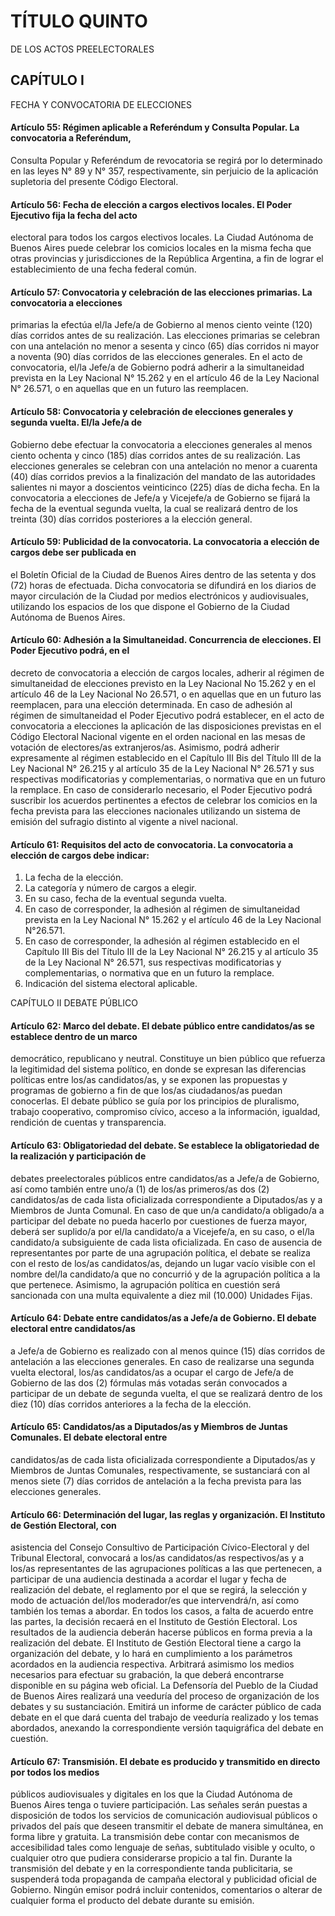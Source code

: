 # TÍTULO QUINTO
DE LOS ACTOS PREELECTORALES
## CAPÍTULO I
FECHA Y CONVOCATORIA DE ELECCIONES

#### Artículo 55: Régimen aplicable a Referéndum y Consulta Popular. La convocatoria a Referéndum,
Consulta Popular y Referéndum de revocatoria se regirá por lo determinado en las leyes N° 89 y N° 357,
respectivamente, sin perjuicio de la aplicación supletoria del presente Código Electoral.

#### Artículo 56: Fecha de elección a cargos electivos locales. El Poder Ejecutivo fija la fecha del acto
electoral para todos los cargos electivos locales. La Ciudad Autónoma de Buenos Aires puede celebrar
los comicios locales en la misma fecha que otras provincias y jurisdicciones de la República Argentina, a
fin de lograr el establecimiento de una fecha federal común.

#### Artículo 57: Convocatoria y celebración de las elecciones primarias. La convocatoria a elecciones
primarias la efectúa el/la Jefe/a de Gobierno al menos ciento veinte (120) días corridos antes de su
realización. Las elecciones primarias se celebran con una antelación no menor a sesenta y cinco (65) días
corridos ni mayor a noventa (90) días corridos de las elecciones generales.
En el acto de convocatoria, el/la Jefe/a de Gobierno podrá adherir a la simultaneidad prevista en la
Ley Nacional N° 15.262 y en el artículo 46 de la Ley Nacional N° 26.571, o en aquellas que en un futuro las
reemplacen.

#### Artículo 58: Convocatoria y celebración de elecciones generales y segunda vuelta. El/la Jefe/a de
Gobierno debe efectuar la convocatoria a elecciones generales al menos ciento ochenta y cinco (185)
días corridos antes de su realización.
Las elecciones generales se celebran con una antelación no menor a cuarenta (40) días corridos previos
a la finalización del mandato de las autoridades salientes ni mayor a doscientos veinticinco (225) días de
dicha fecha.
En la convocatoria a elecciones de Jefe/a y Vicejefe/a de Gobierno se fijará la fecha de la eventual
segunda vuelta, la cual se realizará dentro de los treinta (30) días corridos posteriores a la elección
general.

#### Artículo 59: Publicidad de la convocatoria. La convocatoria a elección de cargos debe ser publicada en
el Boletín Oficial de la Ciudad de Buenos Aires dentro de las setenta y dos (72) horas de efectuada.
Dicha convocatoria se difundirá en los diarios de mayor circulación de la Ciudad por medios electrónicos
y audiovisuales, utilizando los espacios de los que dispone el Gobierno de la Ciudad Autónoma de Buenos
Aires.

#### Artículo 60: Adhesión a la Simultaneidad. Concurrencia de elecciones. El Poder Ejecutivo podrá, en el
decreto de convocatoria a elección de cargos locales, adherir al régimen de simultaneidad de elecciones
previsto en la Ley Nacional No 15.262 y en el artículo 46 de la
Ley Nacional No 26.571, o en aquellas que en un futuro las reemplacen, para una elección determinada.
En caso de adhesión al régimen de simultaneidad el Poder Ejecutivo podrá establecer, en el acto de
convocatoria a elecciones la aplicación de las disposiciones previstas en el Código Electoral Nacional
vigente en el orden nacional en las mesas de votación de electores/as extranjeros/as.
Asimismo, podrá adherir expresamente al régimen establecido en el Capítulo III Bis del Título III de la
Ley Nacional N° 26.215 y al artículo 35 de la Ley Nacional N° 26.571 y sus respectivas modificatorias y
complementarias, o normativa que en un futuro la remplace.
En caso de considerarlo necesario, el Poder Ejecutivo podrá suscribir los acuerdos pertinentes a efectos
de celebrar los comicios en la fecha prevista para las elecciones nacionales utilizando un sistema de
emisión del sufragio distinto al vigente a nivel nacional.

#### Artículo 61: Requisitos del acto de convocatoria. La convocatoria a elección de cargos debe indicar:
1) La fecha de la elección.
2) La categoría y número de cargos a elegir.
3) En su caso, fecha de la eventual segunda vuelta.
4) En caso de corresponder, la adhesión al régimen de simultaneidad prevista en la Ley Nacional N°
15.262 y el artículo 46 de la Ley Nacional N°26.571.
5) En caso de corresponder, la adhesión al régimen establecido en el Capítulo III Bis del Título III de
la Ley Nacional N° 26.215 y al artículo 35 de la Ley Nacional N° 26.571, sus respectivas modificatorias y
complementarias, o normativa que en un futuro la remplace.
6) Indicación del sistema electoral aplicable.

CAPÍTULO II
DEBATE PÚBLICO

#### Artículo 62: Marco del debate. El debate público entre candidatos/as se establece dentro de un marco
democrático, republicano y neutral. Constituye un bien público que refuerza la legitimidad del sistema
político, en donde se expresan las diferencias políticas entre los/as candidatos/as, y se exponen las
propuestas y programas de gobierno a fin de que los/as ciudadanos/as puedan conocerlas.
El debate público se guía por los principios de pluralismo, trabajo cooperativo, compromiso cívico,
acceso a la información, igualdad, rendición de cuentas y transparencia.

#### Artículo 63: Obligatoriedad del debate. Se establece la obligatoriedad de la realización y participación de
debates preelectorales públicos entre candidatos/as a Jefe/a de Gobierno, así como también entre uno/a
(1) de los/as primeros/as dos (2) candidatos/as de cada lista oficializada correspondiente a Diputados/as
y a Miembros de Junta Comunal.
En caso de que un/a candidato/a obligado/a a participar del debate no pueda hacerlo por cuestiones
de fuerza mayor, deberá ser suplido/a por el/la candidato/a a Vicejefe/a, en su caso, o el/la candidato/a
subsiguiente de cada lista oficializada.
En caso de ausencia de representantes por parte de una agrupación política, el debate se realiza con
el resto de los/as candidatos/as, dejando un lugar vacío visible con el nombre del/la candidato/a que no
concurrió y de la agrupación política a la que pertenece. Asimismo, la agrupación política en cuestión será
sancionada con una multa equivalente a diez mil (10.000) Unidades Fijas.

#### Artículo 64: Debate entre candidatos/as a Jefe/a de Gobierno. El debate electoral entre candidatos/as
a Jefe/a de Gobierno es realizado con al menos quince (15) días corridos de antelación a las elecciones
generales.
En caso de realizarse una segunda vuelta electoral, los/as candidatos/as a ocupar el cargo de Jefe/a de
Gobierno de las dos (2) fórmulas más votadas serán convocados a participar de un debate de segunda
vuelta, el que se realizará dentro de los diez (10) días corridos anteriores a la fecha de la elección.

#### Artículo 65: Candidatos/as a Diputados/as y Miembros de Juntas Comunales. El debate electoral entre
candidatos/as de cada lista oficializada correspondiente a Diputados/as y Miembros de Juntas Comunales,
respectivamente, se sustanciará con al menos siete (7) días corridos de antelación a la fecha prevista para
las elecciones generales.

#### Artículo 66: Determinación del lugar, las reglas y organización. El Instituto de Gestión Electoral, con
asistencia del Consejo Consultivo de Participación Cívico-Electoral y del Tribunal Electoral, convocará
a los/as candidatos/as respectivos/as y a los/as representantes de las agrupaciones políticas a las que
pertenecen, a participar de una audiencia destinada a acordar el lugar y fecha de realización del debate, el
reglamento por el que se regirá, la selección y modo de actuación del/los moderador/es que intervendrá/n,
así como también los temas a abordar. En todos los casos, a falta de acuerdo entre las partes, la decisión
recaerá en el Instituto de Gestión Electoral. Los resultados de la audiencia deberán hacerse públicos en
forma previa a la realización del debate.
El Instituto de Gestión Electoral tiene a cargo la organización del debate, y lo hará en cumplimiento a los
parámetros acordados en la audiencia respectiva. Arbitrará asimismo los medios necesarios para efectuar
su grabación, la que deberá encontrarse disponible en su página web oficial.
La Defensoría del Pueblo de la Ciudad de Buenos Aires realizará una veeduría del proceso de organización
de los debates y su sustanciación. Emitirá un informe de carácter público de cada debate en el que dará
cuenta del trabajo de veeduría realizado y los temas abordados, anexando la correspondiente versión
taquigráfica del debate en cuestión.

#### Artículo 67: Transmisión. El debate es producido y transmitido en directo por todos los medios
públicos audiovisuales y digitales en los que la Ciudad Autónoma de Buenos Aires tenga o tuviere
participación. Las señales serán puestas a disposición de todos los servicios de comunicación
audiovisual públicos o privados del país que deseen transmitir el debate de manera simultánea, en
forma libre y gratuita.
La transmisión debe contar con mecanismos de accesibilidad tales como lenguaje de señas, subtitulado
visible y oculto, o cualquier otro que pudiera considerarse propicio a tal fin. Durante la transmisión del
debate y en la correspondiente tanda publicitaria, se suspenderá toda propaganda de campaña electoral
y publicidad oficial de Gobierno.
Ningún emisor podrá incluir contenidos, comentarios o alterar de cualquier forma el producto del debate
durante su emisión.
